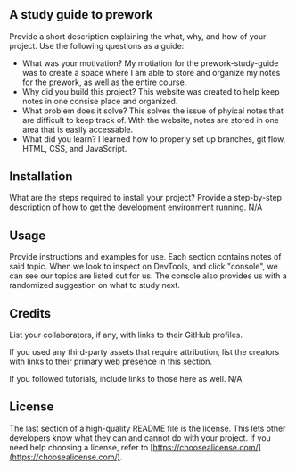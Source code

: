 # <Prework-Study-Guide>

## A study guide to prework

Provide a short description explaining the what, why, and how of your project. Use the following questions as a guide:

- What was your motivation? My motiation for the prework-study-guide was to create a space where I am able to store and organize my notes for the prework, as well as the entire course.
- Why did you build this project? This website was created to help keep notes in one consise place and organized.
- What problem does it solve? This solves the issue of phyical notes that are difficult to keep track of. With the website, notes are stored in one area that is easily accessable. 
- What did you learn? I learned how to properly set up branches, git flow, HTML, CSS, and JavaScript.

## Installation

What are the steps required to install your project? Provide a step-by-step description of how to get the development environment running.
N/A

## Usage

Provide instructions and examples for use. 
Each section contains notes of said topic. When we look to inspect on DevTools, and click "console", we can see our topics are listed out for us. The console also provides us with a randomized suggestion on what to study next.

## Credits

List your collaborators, if any, with links to their GitHub profiles.

If you used any third-party assets that require attribution, list the creators with links to their primary web presence in this section.

If you followed tutorials, include links to those here as well.
N/A

## License

The last section of a high-quality README file is the license. This lets other developers know what they can and cannot do with your project. If you need help choosing a license, refer to [https://choosealicense.com/](https://choosealicense.com/).
